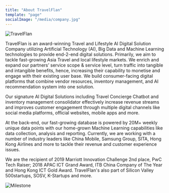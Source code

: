 ```yaml
---
title: "About TravelFlan"
template: "page"
socialImage: "/media/company.jpg"
---
```



![TravelFlan](/media/company.jpg)

TravelFlan is an award-winning Travel and Lifestyle AI Digital Solution Company utilizing Artificial Technology (AI), Big Data and Machine Learning technologies to provide end-2-end digital solutions. Primarily, we aim to tackle fast-growing Asia Travel and local lifestyle markets. We enrich and expand our partners’ service scope & service level, turn traffic into tangible and intangible benefits, hence, increasing their capability to monetise and engage with their existing user base. We build consumer-facing digital platforms that combine vendor resources, inventory management, and AI recommendation system into one solution. 

Our signature AI Digital Solutions including Travel Concierge Chatbot and inventory management consolidator effectively increase revenue streams and improves customer engagement through multiple digital channels like social media platforms, official websites, mobile apps and more.

At the back-end, our fast-growing database is powered by 20M+ weekly unique data points with our home-grown Machine Learning capabilities like data collection, analysis and reporting. Currently, we are working with a number of industry leaders like China Mobile, Samsung Group, SITA, Hong Kong Airlines and more to tackle their revenue and customer experience issues. 

We are the recipient of 2019 Marriott Innovation Challenge 2nd place, PwC Tech Raiser; 2018 APAC ICT Grand Award, ITB China Company of The Year and Hong Kong ICT Gold Award. TravelFlan's also part of Silicon Valley 500startups, SOSV, K-Startups and more.

![Milestone](/media/milestone.jpg)
